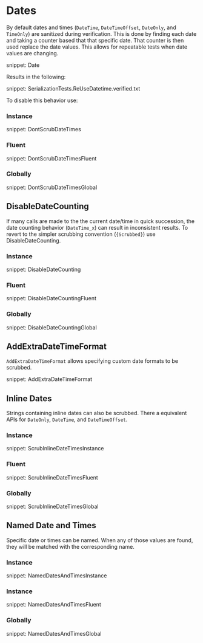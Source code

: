 # Dates


By default dates and times (`DateTime`, `DateTimeOffset`, `DateOnly`, and `TimeOnly`) are sanitized during verification. This is done by finding each date and taking a counter based that that specific date. That counter is then used replace the date values. This allows for repeatable tests when date values are changing.

snippet: Date

Results in the following:

snippet: SerializationTests.ReUseDatetime.verified.txt

To disable this behavior use:


### Instance

snippet: DontScrubDateTimes


### Fluent

snippet: DontScrubDateTimesFluent


### Globally

snippet: DontScrubDateTimesGlobal


## DisableDateCounting

If many calls are made to the the current date/time in quick succession, the date counting behavior (`DateTime_x`) can result in inconsistent results. To revert to the simpler scrubbing convention (`{Scrubbed}`) use DisableDateCounting.


### Instance

snippet: DisableDateCounting


### Fluent

snippet: DisableDateCountingFluent


### Globally

snippet: DisableDateCountingGlobal


## AddExtraDateTimeFormat

`AddExtraDateTimeFormat` allows specifying custom date formats to be scrubbed.

snippet: AddExtraDateTimeFormat


## Inline Dates

Strings containing inline dates can also be scrubbed. There a equivalent APIs for `DateOnly`, `DateTime`, and `DateTimeOffset`.


### Instance

snippet: ScrubInlineDateTimesInstance


### Fluent

snippet: ScrubInlineDateTimesFluent


### Globally

snippet: ScrubInlineDateTimesGlobal


## Named Date and Times

Specific date or times can be named. When any of those values are found, they will be matched with the corresponding name.


### Instance

snippet: NamedDatesAndTimesInstance


### Instance

snippet: NamedDatesAndTimesFluent


### Globally

snippet: NamedDatesAndTimesGlobal
